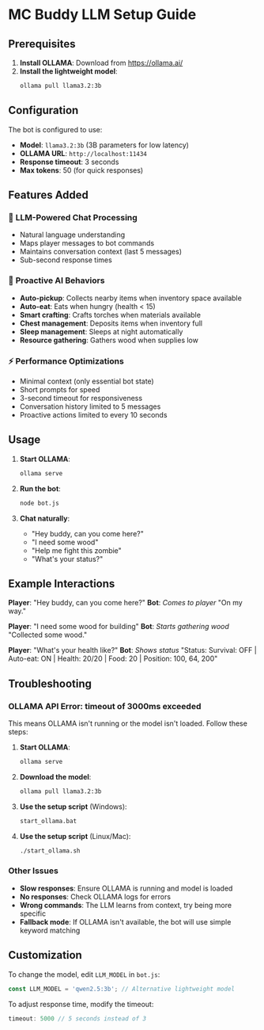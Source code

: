 # MC Buddy LLM Setup Guide

## Prerequisites

1. **Install OLLAMA**: Download from https://ollama.ai/
2. **Install the lightweight model**:
   ```bash
   ollama pull llama3.2:3b
   ```

## Configuration

The bot is configured to use:
- **Model**: `llama3.2:3b` (3B parameters for low latency)
- **OLLAMA URL**: `http://localhost:11434`
- **Response timeout**: 3 seconds
- **Max tokens**: 50 (for quick responses)

## Features Added

### 🤖 **LLM-Powered Chat Processing**
- Natural language understanding
- Maps player messages to bot commands
- Maintains conversation context (last 5 messages)
- Sub-second response times

### 🧠 **Proactive AI Behaviors**
- **Auto-pickup**: Collects nearby items when inventory space available
- **Auto-eat**: Eats when hungry (health < 15)
- **Smart crafting**: Crafts torches when materials available
- **Chest management**: Deposits items when inventory full
- **Sleep management**: Sleeps at night automatically
- **Resource gathering**: Gathers wood when supplies low

### ⚡ **Performance Optimizations**
- Minimal context (only essential bot state)
- Short prompts for speed
- 3-second timeout for responsiveness
- Conversation history limited to 5 messages
- Proactive actions limited to every 10 seconds

## Usage

1. **Start OLLAMA**:
   ```bash
   ollama serve
   ```

2. **Run the bot**:
   ```bash
   node bot.js
   ```

3. **Chat naturally**:
   - "Hey buddy, can you come here?"
   - "I need some wood"
   - "Help me fight this zombie"
   - "What's your status?"

## Example Interactions

**Player**: "Hey buddy, can you come here?"
**Bot**: *Comes to player* "On my way."

**Player**: "I need some wood for building"
**Bot**: *Starts gathering wood* "Collected some wood."

**Player**: "What's your health like?"
**Bot**: *Shows status* "Status: Survival: OFF | Auto-eat: ON | Health: 20/20 | Food: 20 | Position: 100, 64, 200"

## Troubleshooting

### **OLLAMA API Error: timeout of 3000ms exceeded**
This means OLLAMA isn't running or the model isn't loaded. Follow these steps:

1. **Start OLLAMA**:
   ```bash
   ollama serve
   ```

2. **Download the model**:
   ```bash
   ollama pull llama3.2:3b
   ```

3. **Use the setup script** (Windows):
   ```bash
   start_ollama.bat
   ```

4. **Use the setup script** (Linux/Mac):
   ```bash
   ./start_ollama.sh
   ```

### **Other Issues**
- **Slow responses**: Ensure OLLAMA is running and model is loaded
- **No responses**: Check OLLAMA logs for errors
- **Wrong commands**: The LLM learns from context, try being more specific
- **Fallback mode**: If OLLAMA isn't available, the bot will use simple keyword matching

## Customization

To change the model, edit `LLM_MODEL` in `bot.js`:
```javascript
const LLM_MODEL = 'qwen2.5:3b'; // Alternative lightweight model
```

To adjust response time, modify the timeout:
```javascript
timeout: 5000 // 5 seconds instead of 3
```
